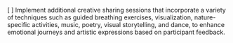 [ ] Implement additional creative sharing sessions that incorporate a variety of techniques such as guided breathing exercises, visualization, nature-specific activities, music, poetry, visual storytelling, and dance, to enhance emotional journeys and artistic expressions based on participant feedback.